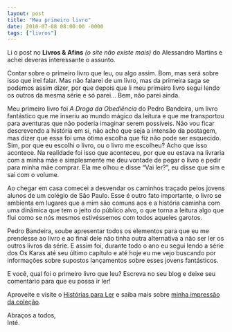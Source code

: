 ```yaml
---
layout: post
title: "Meu primeiro livro"
date: 2010-07-08 08:00:00 -0000
tags: ["livros"]
---
```

Li o post no **Livros & Afins** *(o site não existe mais)* do Alessandro Martins e achei deveras interessante o assunto.

Contar sobre o primeiro livro que leu, ou algo assim. Bom, mas será sobre isso que irei falar. Mas não falarei de um livro, mas da primeira saga se podemos assim dizer, por que depois que li meu primeiro livro segui lendo os outros da mesma série e só parei… Bem, não parei ainda.

Meu primeiro livro foi *A Droga da Obediência* do Pedro Bandeira, um livro fantástico que me inseriu ao mundo mágico da leitura e que me transportou para aventuras que não poderia imaginar serem possíveis.
Não vou ficar descrevendo a história em si, não acho que seja a intensão da postagem, mas dizer que essa foi uma ótima escolha que fiz não pode ser esquecido. Sim, por que eu escolhi o livro, ou o livro me escolheu? Acho que isso acontece. Na realidade foi isso que aconteceu, por que eu estava na livraria com a minha mãe e simplesmente me deu vontade de pegar o livro e pedir para minha mãe comprar. Ela me olhou e disse “Vai ler?”, eu disse que sim e sai com o volume.

Ao chegar em casa comecei a desvendar os caminhos traçado pelos jovens alunos de um colégio de São Paulo. Esse é outro fato importante, o livro se ambienta em lugares que a mim são comuns aos e a história caminha com uma dinâmica que tem o jeito do público alvo, o que torna a leitura algo que flui como se nós mesmos estivéssemos com todos aqueles garotos.

Pedro Bandeira, soube apresentar todos os elementos para que eu me prendesse ao livro e ao final dele não tinha outra alternativa a não ser ler os outros livros da série. E assim foi, durante todo o ano eu segui lendo a série dos Os Karas até seu último capítulo e até hoje eu me vejo buscando por informações sobre supostos lançamentos sobre esses jovens fantásticos.

E você, qual foi o primeiro livro que leu? Escreva no seu blog e deixe seu comentário para que eu possa ir ler!

Aproveite e visite o <a href="https://historiasparaler.blogspot.com/" class="linkum">Histórias para Ler</a> e saiba mais sobre <a href="http://historiasparaler.blogspot.com/2007/07/coleo-os-karas.html" class="linkum">minha impressão da coleção</a>.

Abraços a todos,  
Inté.
